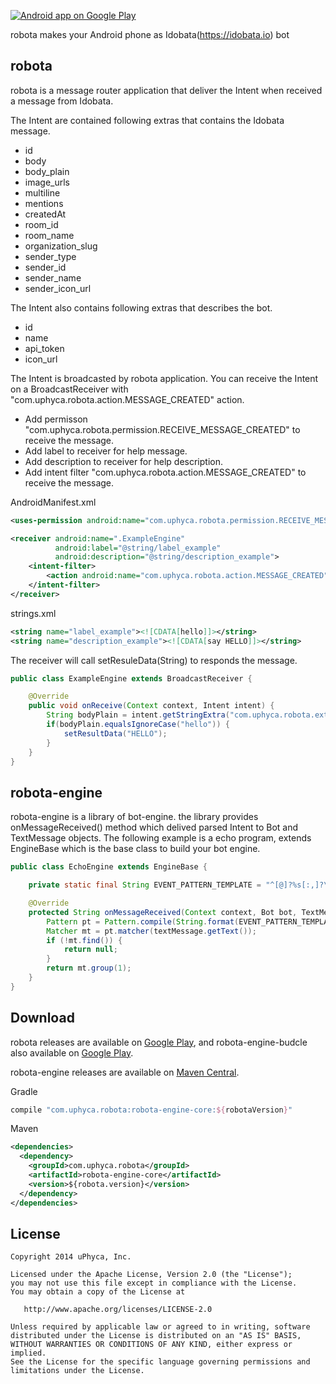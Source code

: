 [![Android app on Google Play](https://developer.android.com/images/brand/en_app_rgb_wo_45.png)](https://play.google.com/store/apps/details?id=com.uphyca.robota)


robota makes your Android phone as Idobata(https://idobata.io) bot


robota
----

robota is a message router application that deliver the Intent when received a message from Idobata.

The Intent are contained following extras that contains the Idobata message.

 - id
 - body
 - body_plain
 - image_urls
 - multiline
 - mentions
 - createdAt
 - room_id
 - room_name
 - organization_slug
 - sender_type
 - sender_id
 - sender_name
 - sender_icon_url

The Intent also contains following extras that describes the bot.

 - id
 - name
 - api_token
 - icon_url

The Intent is broadcasted by robota application.
You can receive the Intent on a BroadcastReceiver with "com.uphyca.robota.action.MESSAGE_CREATED" action.

 - Add permisson "com.uphyca.robota.permission.RECEIVE_MESSAGE_CREATED" to receive the message.
 - Add label to receiver for help message.
 - Add description to receiver for help description.
 - Add intent filter "com.uphyca.robota.action.MESSAGE_CREATED" to receive the message.

AndroidManifest.xml
```XML
<uses-permission android:name="com.uphyca.robota.permission.RECEIVE_MESSAGE_CREATED"/>

<receiver android:name=".ExampleEngine"
          android:label="@string/label_example"
          android:description="@string/description_example">
    <intent-filter>
        <action android:name="com.uphyca.robota.action.MESSAGE_CREATED"/>
    </intent-filter>
</receiver>
```

strings.xml
```XML
<string name="label_example"><![CDATA[hello]]></string>
<string name="description_example"><![CDATA[say HELLO]]></string>
```


The receiver will call setResuleData(String) to responds the message.

```Java
public class ExampleEngine extends BroadcastReceiver {

    @Override
    public void onReceive(Context context, Intent intent) {
        String bodyPlain = intent.getStringExtra("com.uphyca.robota.extra.BODY_PLAIN");
        if(bodyPlain.equalsIgnoreCase("hello")) {
            setResultData("HELLO");
        }
    }
}
```


robota-engine
----

robota-engine is a library of bot-engine.
the library provides onMessageReceived() method which delived parsed Intent to Bot and TextMessage objects.
The following example is a echo program, extends EngineBase which is the base class to build your bot engine.

```Java
public class EchoEngine extends EngineBase {

    private static final String EVENT_PATTERN_TEMPLATE = "^[@]?%s[:,]?\\s*(?:echo\\s*((.*)?)$)";

    @Override
    protected String onMessageReceived(Context context, Bot bot, TextMessage textMessage) {
        Pattern pt = Pattern.compile(String.format(EVENT_PATTERN_TEMPLATE, bot.getName()), Pattern.CASE_INSENSITIVE);
        Matcher mt = pt.matcher(textMessage.getText());
        if (!mt.find()) {
            return null;
        }
        return mt.group(1);
    }
}
```


Download
-----

robota releases are available on [Google Play](https://play.google.com/store/apps/details?id=com.uphyca.robota), and robota-engine-budcle also available on [Google Play](https://play.google.com/store/apps/details?id=com.uphyca.robota.engine.bundle). 

robota-engine releases are available on [Maven Central](http://search.maven.org/#search%7Cga%7C1%7Ca%3A%22robota-engine-core%22).

Gradle
```groovy
compile "com.uphyca.robota:robota-engine-core:${robotaVersion}"
```

Maven
```xml
<dependencies>
  <dependency>
    <groupId>com.uphyca.robota</groupId>
    <artifactId>robota-engine-core</artifactId>
    <version>${robota.version}</version>
  </dependency>
</dependencies>
```


License
-------

    Copyright 2014 uPhyca, Inc.

    Licensed under the Apache License, Version 2.0 (the "License");
    you may not use this file except in compliance with the License.
    You may obtain a copy of the License at

       http://www.apache.org/licenses/LICENSE-2.0

    Unless required by applicable law or agreed to in writing, software
    distributed under the License is distributed on an "AS IS" BASIS,
    WITHOUT WARRANTIES OR CONDITIONS OF ANY KIND, either express or implied.
    See the License for the specific language governing permissions and
    limitations under the License.
